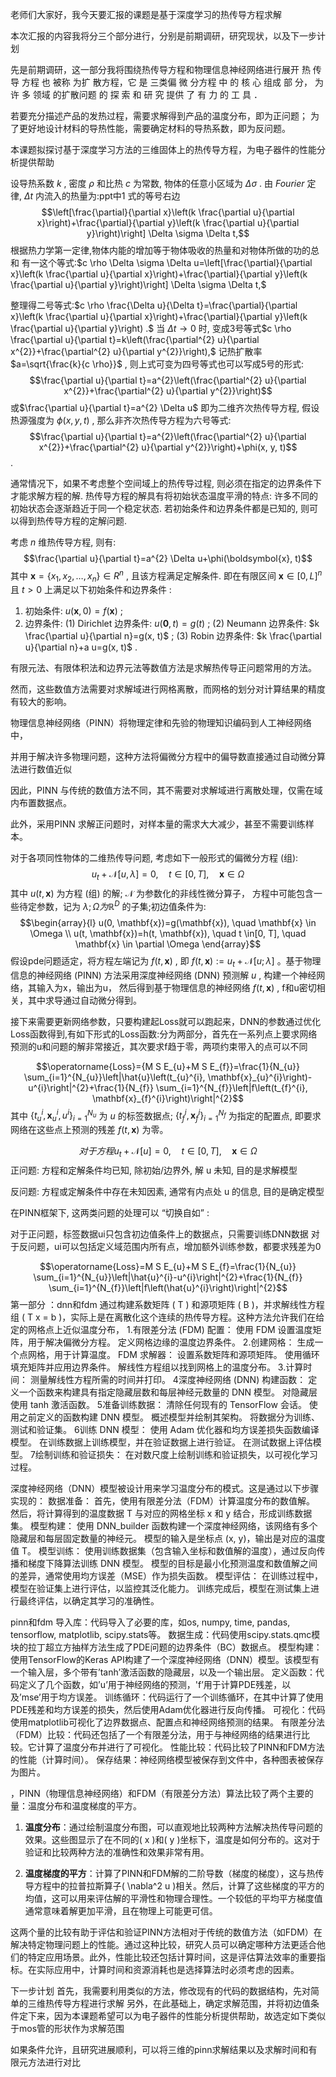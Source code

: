 老师们大家好，我今天要汇报的课题是基于深度学习的热传导方程求解

本次汇报的内容我将分三个部分进行，分别是前期调研，研究现状，以及下一步计划

先是前期调研，这一部分我将围绕热传导方程和物理信息神经网络进行展开
热 传 导 方程 也 被称 为扩 散方程，它 是 三类偏 微 分方程 中 的 核 心 组成 部 分， 
为 许 多 领域 的扩散问题 的 探 索 和 研 究 提供 了 有 力 的 工 具 ．

若要充分描述产品的发热过程，需要求解得到产品的温度分布，即为正问题；
为了更好地设计材料的导热性能，需要确定材料的导热系数，即为反问题。

本课题拟探讨基于深度学习方法的三维固体上的热传导方程，为电子器件的性能分析提供帮助


设导热系数  $k$ , 密度  $\rho$  和比热 $c$  为常数, 物体的任意小区域为  $\Delta \sigma$ . 由 $Fourier$ 定律,  $\Delta t$  内流入的热量为:ppt中1  式的等号右边 $$\left[\frac{\partial}{\partial x}\left(k \frac{\partial u}{\partial x}\right)+\frac{\partial}{\partial y}\left(k \frac{\partial u}{\partial y}\right)\right] \Delta \sigma \Delta t,$$根据热力学第一定律,物体内能的增加等于物体吸收的热量和对物体所做的功的总和 有一这个等式:$c \rho \Delta \sigma \Delta u=\left[\frac{\partial}{\partial x}\left(k \frac{\partial u}{\partial x}\right)+\frac{\partial}{\partial y}\left(k \frac{\partial u}{\partial y}\right)\right] \Delta \sigma \Delta t,$

整理得二号等式:$c \rho \frac{\Delta u}{\Delta t}=\frac{\partial}{\partial x}\left(k \frac{\partial u}{\partial x}\right)+\frac{\partial}{\partial y}\left(k \frac{\partial u}{\partial y}\right) .$
当  $\Delta t \rightarrow 0$  时, 变成3号等式$c \rho \frac{\partial u}{\partial t}=k\left(\frac{\partial^{2} u}{\partial x^{2}}+\frac{\partial^{2} u}{\partial y^{2}}\right),$
记热扩散率 $a=\sqrt{\frac{k}{c \rho}}$ , 则上式可变为四号等式也可以写成5号的形式:$$\frac{\partial u}{\partial t}=a^{2}\left(\frac{\partial^{2} u}{\partial x^{2}}+\frac{\partial^{2} u}{\partial y^{2}}\right)$$或$\frac{\partial u}{\partial t}=a^{2} \Delta u$
即为二维齐次热传导方程, 假设热源强度为  $\phi(x, y, t)$ , 那么非齐次热传导方程为六号等式:$$\frac{\partial u}{\partial t}=a^{2}\left(\frac{\partial^{2} u}{\partial x^{2}}+\frac{\partial^{2} u}{\partial y^{2}}\right)+\phi(x, y, t)$$ .


通常情况下，如果不考虑整个空间域上的热传导过程, 则必须在指定的边界条件下才能求解方程的解. 热传导方程的解具有将初始状态温度平滑的特点: 许多不同的初始状态会逐渐趋近于同一个稳定状态. 若初始条件和边界条件都是已知的, 则可以得到热传导方程的定解问题.


考虑  $n$  维热传导方程, 则有:
$$\frac{\partial u}{\partial t}=a^{2} \Delta u+\phi(\boldsymbol{x}, t)$$
其中  $\boldsymbol{x}=\left\{x_{1}, x_{2}, \ldots, x_{n}\right\} \in R^{n}$ , 且该方程满足定解条件. 即在有限区间 $\boldsymbol{x} \in[0, L]^{n}$  且  $t>0$  上满足以下初始条件和边界条件 : 
1) 初始条件:  $u(\boldsymbol{x}, 0)=f(\boldsymbol{x})$ ;
2) 边界条件:
(1) Dirichlet 边界条件:  $u(\mathbf{0}, t)=g(t)$ ;
(2) Neumann 边界条件:  $k \frac{\partial u}{\partial n}=g(x, t)$ ;
(3) Robin 边界条件:  $k \frac{\partial u}{\partial n}+a u=g(x, t)$ .




有限元法、有限体积法和边界元法等数值方法是求解热传导正问题常用的方法。

然而，这些数值方法需要对求解域进行网格离散，而网格的划分对计算结果的精度有较大的影响。

物理信息神经网络（PINN）将物理定律和先验的物理知识编码到人工神经网络中，

并用于解决许多物理问题，这种方法将偏微分方程中的偏导数直接通过自动微分算法进行数值近似

因此，PINN 与传统的数值方法不同，其不需要对求解域进行离散处理，仅需在域内布置数据点。

此外，采用PINN 求解正问题时，对样本量的需求大大减少，甚至不需要训练样本。

 对于各项同性物体的二维热传导问题, 
考虑如下一般形式的偏微分方程 (组):
$$u_{t}+\mathcal{N}[u, \lambda]=0, \quad t \in[0, T], \quad \mathbf{x} \in \Omega$$
其中  $u(t, \mathbf{x})$  为方程 (组) 的解;  $\mathcal{N}$  为参数化的非线性微分算子，  方程中可能包含一些待定参数，记为  $\lambda ; \Omega  为  \mathbb{R}^{D}$  的子集;初边值条件为:
$$\begin{array}{l}
u(0, \mathbf{x})=g(\mathbf{x}), \quad \mathbf{x} \in \Omega \\
u(t, \mathbf{x})=h(t, \mathbf{x}), \quad t \in[0, T], \quad \mathbf{x} \in \partial \Omega
\end{array}$$
假设pde问题适定，将方程左端记为  $f(t, \mathbf{x})$ , 即  $f(t, \mathbf{x}):=u_{t}+\mathcal{N}[u ; \lambda]$  。基于物理信息的神经网络 (PINN) 方法采用深度神经网络 (DNN) 预测解  $u$ , 构建一个神经网络，其输入为x，输出为u，
然后得到基于物理信息的神经网络  $f(t, \mathbf{x})$ , f和u密切相关，其中求导通过自动微分得到。

接下来需要更新网络参数，只要构建起Loss就可以跑起来，DNN的参数通过优化Loss函数得到,有如下形式的Loss函数:分为两部分，首先在一系列点上要求网络预测的u和问题的解非常接近，其次要求f趋于零，两项约束带入的点可以不同

$$\operatorname{Loss}={M S E_{u}+M S E_{f}}=\frac{1}{N_{u}} \sum_{i=1}^{N_{u}}\left|\hat{u}\left(t_{u}^{i}, \mathbf{x}_{u}^{i}\right)-u^{i}\right|^{2}+\frac{1}{N_{f}} \sum_{i=1}^{N_{f}}\left|f\left(t_{f}^{i}, \mathbf{x}_{f}^{i}\right)\right|^{2}$$
其中  $\left\{t_{u}^{i}, \mathbf{x}_{u}^{i}, u^{i}\right\}_{i=1}^{N_{u}}$  为  $u$  的标签数据点;  $\left\{t_{f}^{i}, \mathbf{x}_{f}^{i}\right\}_{i=1}^{N_{f}}$  为指定的配置点, 即要求网络在这些点上预测的残差  $f(t, \mathbf{x})$  为零。



$$对于方程u_{t}+\mathcal{N}[u]=0, \quad t \in[0, T], \quad \mathbf{x} \in \Omega$$
正问题: 方程和定解条件均已知, 除初始/边界外, 解  u  未知, 目的是求解模型

反问题: 方程或定解条件中存在未知因素, 通常有内点处  u  的信息, 目的是确定模型

在PINN框架下, 这两类问题的处理可以 “切换自如” :

对于正问题，标签数据ui只包含初边值条件上的数据点，只需要训练DNN数据
对于反问题，ui可以包括定义域范围内所有点，增加额外训练参数，都要求残差为0

$$\operatorname{Loss}=M S E_{u}+M S E_{f}=\frac{1}{N_{u}} \sum_{i=1}^{N_{u}}\left|\hat{u}^{i}-u^{i}\right|^{2}+\frac{1}{N_{f}} \sum_{i=1}^{N_{f}}\left|f\left(\hat{u}^{i}\right)\right|^{2}$$
第一部分 ：dnn和fdm
通过构建系数矩阵 ( T ) 和源项矩阵 ( B )，并求解线性方程组 ( T x = b )，实际上是在离散化这个连续的热传导方程。这种方法允许我们在给定的网格点上近似温度分布，
1.有限差分法 (FDM) 配置：
使用 FDM 设置温度矩阵，用于解决偏微分方程。
定义网格边缘的温度边界条件。
2.创建网格：
生成一个点网格，用于计算温度。
FDM 求解器：
设置系数矩阵和源项矩阵。
使用循环填充矩阵并应用边界条件。
解线性方程组以找到网格上的温度分布。
3.计算时间：
测量解线性方程所需的时间并打印。
4深度神经网络 (DNN) 构建函数：
定义一个函数来构建具有指定隐藏层数和每层神经元数量的 DNN 模型。
对隐藏层使用 tanh 激活函数。
5准备训练数据：
清除任何现有的 TensorFlow 会话。
使用之前定义的函数构建 DNN 模型。
概述模型并绘制其架构。
将数据分为训练、测试和验证集。
6训练 DNN 模型：
使用 Adam 优化器和均方误差损失函数编译模型。
在训练数据上训练模型，并在验证数据上进行验证。
在测试数据上评估模型。
7绘制训练和验证损失：
在对数尺度上绘制训练和验证损失，以可视化学习过程。

深度神经网络（DNN）模型被设计用来学习温度分布的模式。这是通过以下步骤实现的：
数据准备：
首先，使用有限差分法（FDM）计算温度分布的数值解。
然后，将计算得到的温度数据 T 与对应的网格坐标 x 和 y 结合，形成训练数据集。
模型构建：
使用 DNN_builder 函数构建一个深度神经网络，该网络有多个隐藏层和每层固定数量的神经元。
模型的输入是坐标点 (x, y)，输出是对应的温度值 T。
模型训练：
使用训练数据集（包含输入坐标和数值解的温度），通过反向传播和梯度下降算法训练 DNN 模型。
模型的目标是最小化预测温度和数值解之间的差异，通常使用均方误差（MSE）作为损失函数。
模型评估：
在训练过程中，模型在验证集上进行评估，以监控其泛化能力。
训练完成后，模型在测试集上进行最终评估，以确定其学习的准确性。





pinn和fdm
导入库：代码导入了必要的库，如os, numpy, time, pandas, tensorflow, matplotlib, scipy.stats等。
数据生成：代码使用scipy.stats.qmc模块的拉丁超立方抽样方法生成了PDE问题的边界条件（BC）数据点。
模型构建：使用TensorFlow的Keras API构建了一个深度神经网络（DNN）模型。该模型有一个输入层，多个带有’tanh’激活函数的隐藏层，以及一个输出层。
定义函数：代码定义了几个函数，如’u’用于神经网络的预测，'f’用于计算PDE残差，以及’mse’用于均方误差。
训练循环：代码运行了一个训练循环，在其中计算了使用PDE残差和均方误差的损失，然后使用Adam优化器进行反向传播。
可视化：代码使用matplotlib可视化了边界数据点、配置点和神经网络预测的结果。
有限差分法（FDM）比较：代码还包括了一个有限差分法，用于与神经网络的结果进行比较。它计算了温度分布并进行了可视化。
性能比较：代码比较了PINN和FDM方法的性能（计算时间）。
保存结果：神经网络模型被保存到文件中，各种图表被保存为图片。

，PINN（物理信息神经网络）和FDM（有限差分方法）算法比较了两个主要的量：温度分布和温度梯度的平方。

1. **温度分布**：通过绘制温度分布图，可以直观地比较两种方法解决热传导问题的效果。这些图显示了在不同的( x )和( y )坐标下，温度是如何分布的。这对于验证和比较两种方法的准确性和效果非常有用。
    
2. **温度梯度的平方**：计算了PINN和FDM解的二阶导数（梯度的梯度），这与热传导方程中的拉普拉斯算子( \nabla^2 u )相关。然后，计算了这些梯度的平方的均值，这可以用来评估解的平滑性和物理合理性。一个较低的平均平方梯度值通常意味着解更加平滑，且在物理上可能更可信。
    

这两个量的比较有助于评估和验证PINN方法相对于传统的数值方法（如FDM）在解决特定物理问题上的性能。通过这种比较，研究人员可以确定哪种方法更适合他们的特定应用场景。此外，性能比较还包括计算时间，这是评估算法效率的重要指标。在实际应用中，计算时间和资源消耗也是选择算法时必须考虑的因素。

下一步计划
首先，我需要利用类似的方法，修改现有的代码的数据结构，先对简单的三维热传导方程进行求解
另外，在此基础上，确定求解范围，并将初边值条件定下来，因为本课题希望可以为电子器件的性能分析提供帮助，故选定如下类似于mos管的形状作为求解范围

如果条件允许，且研究进展顺利，可以将三维的pinn求解结果以及求解时间和有限元方法进行对比
